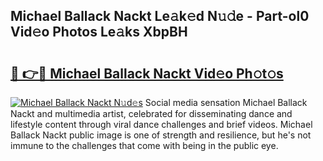 ## Michael Ballack Nackt Le𝚊k𝚎d N𝚞𝚍e - Part-ol0 Vid𝚎o Photos Le𝚊ks XbpBH

# <h2><a href="http://fb7ppn.evod.top/?m=Michael+Ballack+Nackt">🔗 👉🔴 Michael Ballack Nackt Vid𝚎o Ph𝚘t𝚘s</a></h2>

[![Michael Ballack Nackt N𝚞d𝚎s](https://i.imgur.com/8V9OHl7.gif)](http://fb7ppn.evod.top/?m=Michael+Ballack+Nackt)
Social media sensation Michael Ballack Nackt and multimedia artist, celebrated for disseminating dance and lifestyle content through viral dance challenges and brief videos. Michael Ballack Nackt public image is one of strength and resilience, but he's not immune to the challenges that come with being in the public eye. 
